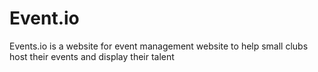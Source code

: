 # Event.io
Events.io is a website for event management website to help small clubs host their events and display their talent
